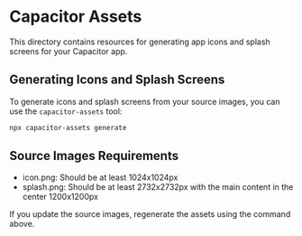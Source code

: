 
# Capacitor Assets

This directory contains resources for generating app icons and splash screens for your Capacitor app.

## Generating Icons and Splash Screens

To generate icons and splash screens from your source images, you can use the `capacitor-assets` tool:

```bash
npx capacitor-assets generate
```

## Source Images Requirements

- icon.png: Should be at least 1024x1024px
- splash.png: Should be at least 2732x2732px with the main content in the center 1200x1200px

If you update the source images, regenerate the assets using the command above.
